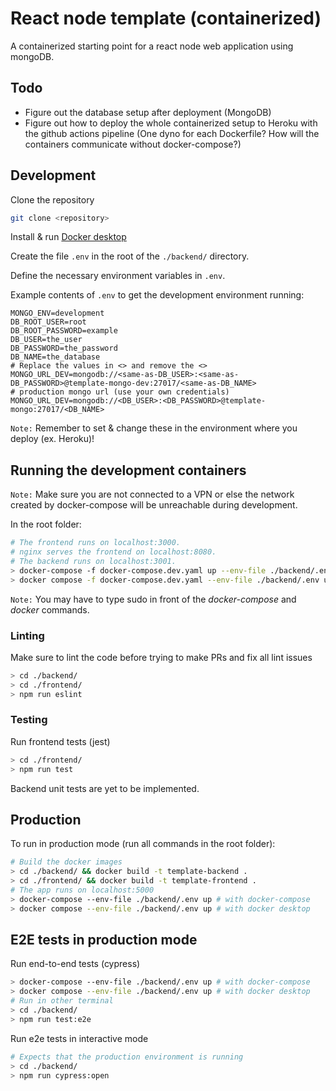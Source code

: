 # React node template (containerized)

A containerized starting point for a react node web application using mongoDB.

## Todo

- Figure out the database setup after deployment (MongoDB)
- Figure out how to deploy the whole containerized setup to Heroku with the github actions pipeline (One dyno for each Dockerfile? How will the containers communicate without docker-compose?)

## Development

Clone the repository

```bash
git clone <repository>
```

Install & run [Docker desktop](https://www.docker.com/products/docker-desktop/)

Create the file `.env` in the root of the `./backend/` directory.

Define the necessary environment variables in `.env`.

Example contents of `.env` to get the development environment running:

```
MONGO_ENV=development
DB_ROOT_USER=root
DB_ROOT_PASSWORD=example
DB_USER=the_user
DB_PASSWORD=the_password
DB_NAME=the_database
# Replace the values in <> and remove the <>
MONGO_URL_DEV=mongodb://<same-as-DB_USER>:<same-as-DB_PASSWORD>@template-mongo-dev:27017/<same-as-DB_NAME>
# production mongo url (use your own credentials)
MONGO_URL_DEV=mongodb://<DB_USER>:<DB_PASSWORD>@template-mongo:27017/<DB_NAME>

```

`Note:` Remember to set & change these in the environment where you deploy (ex. Heroku)!

## Running the development containers

`Note:` Make sure you are not connected to a VPN or else the network created by docker-compose will be unreachable during development.

In the root folder:

```bash
# The frontend runs on localhost:3000.
# nginx serves the frontend on localhost:8080.
# The backend runs on localhost:3001.
> docker-compose -f docker-compose.dev.yaml up --env-file ./backend/.env # with docker-compose
> docker compose -f docker-compose.dev.yaml --env-file ./backend/.env up # with docker desktop
```

`Note:` You may have to type sudo in front of the *docker-compose* and *docker* commands.

### Linting

Make sure to lint the code before trying to make PRs and fix all lint issues

```bash
> cd ./backend/
> cd ./frontend/
> npm run eslint
```

### Testing

Run frontend tests (jest)

```bash
> cd ./frontend/
> npm run test
```

Backend unit tests are yet to be implemented.

## Production

To run in production mode (run all commands in the root folder):

```bash
# Build the docker images
> cd ./backend/ && docker build -t template-backend .
> cd ./frontend/ && docker build -t template-frontend .
# The app runs on localhost:5000
> docker-compose --env-file ./backend/.env up # with docker-compose
> docker compose --env-file ./backend/.env up # with docker desktop
```

## E2E tests in production mode

Run end-to-end tests (cypress)

```bash
> docker-compose --env-file ./backend/.env up # with docker-compose
> docker compose --env-file ./backend/.env up # with docker desktop
# Run in other terminal
> cd ./backend/
> npm run test:e2e
```

Run e2e tests in interactive mode

```bash
# Expects that the production environment is running
> cd ./backend/
> npm run cypress:open
```
 